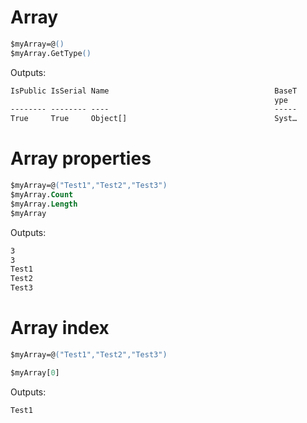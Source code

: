 # Array
```ps
$myArray=@()
$myArray.GetType()
```
Outputs:
```cmd
IsPublic IsSerial Name                                     BaseT
                                                           ype
-------- -------- ----                                     -----
True     True     Object[]                                 Syst…

```

# Array properties

```ps
$myArray=@("Test1","Test2","Test3")
$myArray.Count
$myArray.Length
$myArray
```

Outputs:
```cmd
3
3
Test1
Test2
Test3
```
# Array index
```ps
$myArray=@("Test1","Test2","Test3")

$myArray[0]
```
Outputs:
```cmd
Test1
```